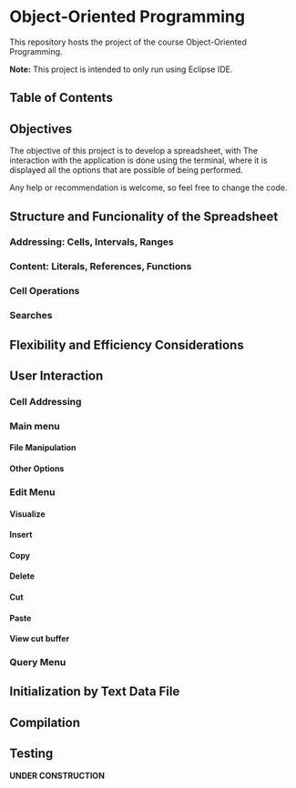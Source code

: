 # Object-Oriented Programming

This repository hosts the project of the course Object-Oriented Programming.

**Note:** This project is intended to only run using Eclipse IDE.

## Table of Contents

## Objectives

The objective of this project is to develop a spreadsheet, with  The interaction with the application is done using the terminal, where it is displayed all the options that are possible of being performed.

Any help or recommendation is welcome, so feel free to change the code.

## Structure and Funcionality of the Spreadsheet

### Addressing: Cells, Intervals, Ranges

### Content: Literals, References, Functions

### Cell Operations

### Searches

## Flexibility and Efficiency Considerations

## User Interaction

### Cell Addressing

### Main menu

#### File Manipulation

#### Other Options

### Edit Menu

#### Visualize

#### Insert

#### Copy

#### Delete

#### Cut

#### Paste

#### View cut buffer

### Query Menu

## Initialization by Text Data File

## Compilation 

## Testing

**UNDER CONSTRUCTION**
